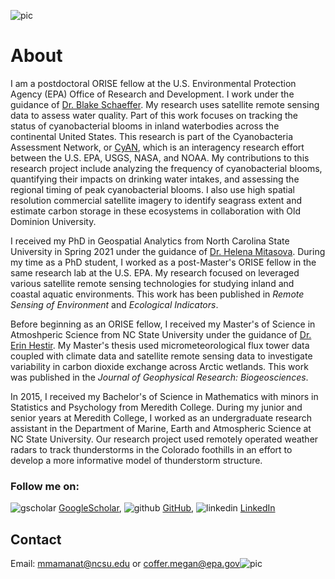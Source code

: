 ![pic](https://mmamanat.github.io/images/Megan.png)
# About

I am a postdoctoral ORISE fellow at the U.S. Environmental Protection Agency (EPA) Office of Research and Development. I work under the guidance of [Dr. Blake Schaeffer](https://www.epa.gov/sciencematters/meet-epa-scientist-blake-schaeffer-phd). My research uses satellite remote sensing data to assess water quality. Part of this work focuses on tracking the status of cyanobacterial blooms in inland waterbodies across the continental United States. This research is part of the Cyanobacteria Assessment Network, or [CyAN](https://www.epa.gov/water-research/cyanobacteria-assessment-network-cyan), which is an interagency research effort between the U.S. EPA, USGS, NASA, and NOAA. My contributions to this research project include analyzing the frequency of cyanobacterial blooms, quantifying their impacts on drinking water intakes, and assessing the regional timing of peak cyanobacterial blooms. I also use high spatial resolution commercial satellite imagery to identify seagrass extent and estimate carbon storage in these ecosystems in collaboration with Old Dominion University.

I received my PhD in Geospatial Analytics from North Carolina State University in Spring 2021 under the guidance of [Dr. Helena Mitasova](https://cnr.ncsu.edu/geospatial/directory/helena-mitasova/). During my time as a PhD student, I worked as a post-Master's ORISE fellow in the same research lab at the U.S. EPA. My research focused on leveraged various satellite remote sensing technologies for studying inland and coastal aquatic environments. This work has been published in _Remote Sensing of Environment_ and _Ecological Indicators_. 

Before beginning as an ORISE fellow, I received my Master's of Science in Atmoshperic Science from NC State University under the guidance of [Dr. Erin Hestir](https://www.ucmerced.edu/content/erin-hestir). My Master's thesis used micrometeorological flux tower data coupled with climate data and satellite remote sensing data to investigate variability in carbon dioxide exchange across Arctic wetlands. This work was published in the _Journal of Geophysical Research: Biogeosciences_. 

In 2015, I received my Bachelor's of Science in Mathematics with minors in Statistics and Psychology from Meredith College. During my junior and senior years at Meredith College, I worked as an undergraduate research assistant in the Department of Marine, Earth and Atmospheric Science at NC State University. Our research project used remotely operated weather radars to track thunderstorms in the Colorado foothills in an effort to develop a more informative model of thunderstorm structure. 


### Follow me on: 

![gscholar](https://mmamanat.github.io/logos/gscholar.png) [GoogleScholar](https://scholar.google.com/citations?user=64DmvvkAAAAJ&hl=en),  ![github](https://mmamanat.github.io/logos/octocat.svg) [GitHub](https://github.com/mmamanat),  ![linkedin](https://mmamanat.github.io/logos/linkedin.png) [LinkedIn](https://www.linkedin.com/in/megan-coffer-8813b38a/)

## Contact 

Email: [mmamanat@ncsu.edu](mmamanat@ncsu.edu) or [coffer.megan@epa.gov](coffer.megan@epa.gov)![pic](https://mmamanat.github.io/images/Megan.png)
